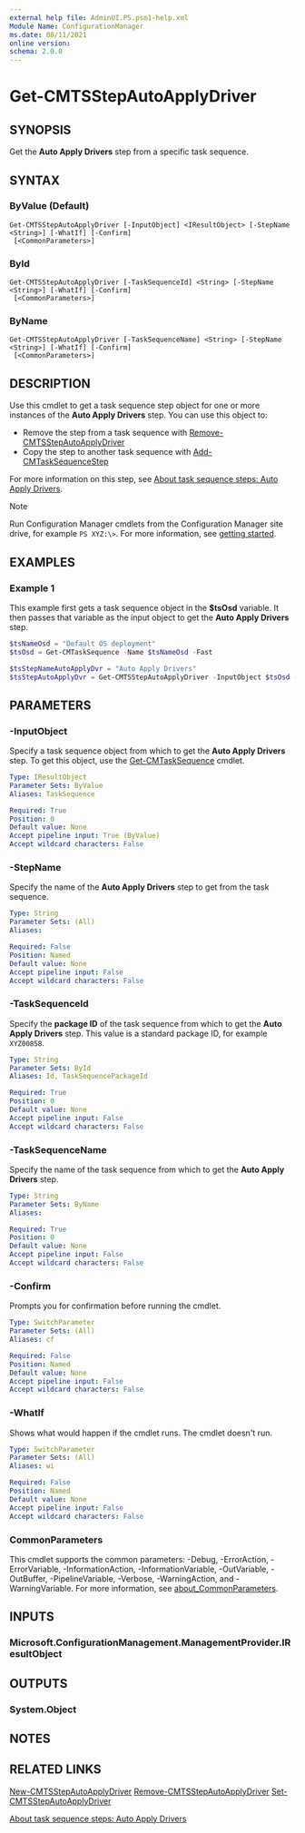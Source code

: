 ```yaml
---
external help file: AdminUI.PS.psm1-help.xml
Module Name: ConfigurationManager
ms.date: 08/11/2021
online version:
schema: 2.0.0
---
```


# Get-CMTSStepAutoApplyDriver

## SYNOPSIS

Get the **Auto Apply Drivers** step from a specific task sequence.

## SYNTAX

### ByValue (Default)
```
Get-CMTSStepAutoApplyDriver [-InputObject] <IResultObject> [-StepName <String>] [-WhatIf] [-Confirm]
 [<CommonParameters>]
```

### ById
```
Get-CMTSStepAutoApplyDriver [-TaskSequenceId] <String> [-StepName <String>] [-WhatIf] [-Confirm]
 [<CommonParameters>]
```

### ByName
```
Get-CMTSStepAutoApplyDriver [-TaskSequenceName] <String> [-StepName <String>] [-WhatIf] [-Confirm]
 [<CommonParameters>]
```

## DESCRIPTION

Use this cmdlet to get a task sequence step object for one or more instances of the **Auto Apply Drivers** step. You can use this object to:

- Remove the step from a task sequence with [Remove-CMTSStepAutoApplyDriver](Remove-CMTSStepAutoApplyDriver.md)
- Copy the step to another task sequence with [Add-CMTaskSequenceStep](Add-CMTaskSequenceStep.md)

For more information on this step, see [About task sequence steps: Auto Apply Drivers](/mem/configmgr/osd/understand/task-sequence-steps#BKMK_AutoApplyDrivers).

> [!NOTE]
> Run Configuration Manager cmdlets from the Configuration Manager site drive, for example `PS XYZ:\>`. For more information, see [getting started](/powershell/sccm/overview).

## EXAMPLES

### Example 1

This example first gets a task sequence object in the **$tsOsd** variable. It then passes that variable as the input object to get the **Auto Apply Drivers** step.

```powershell
$tsNameOsd = "Default OS deployment"
$tsOsd = Get-CMTaskSequence -Name $tsNameOsd -Fast

$tsStepNameAutoApplyDvr = "Auto Apply Drivers"
$tsStepAutoApplyDvr = Get-CMTSStepAutoApplyDriver -InputObject $tsOsd -StepName $tsStepNameAutoApplyDvr
```

## PARAMETERS

### -InputObject

Specify a task sequence object from which to get the **Auto Apply Drivers** step. To get this object, use the [Get-CMTaskSequence](Get-CMTaskSequence.md) cmdlet.

```yaml
Type: IResultObject
Parameter Sets: ByValue
Aliases: TaskSequence

Required: True
Position: 0
Default value: None
Accept pipeline input: True (ByValue)
Accept wildcard characters: False
```

### -StepName

Specify the name of the **Auto Apply Drivers** step to get from the task sequence.

```yaml
Type: String
Parameter Sets: (All)
Aliases:

Required: False
Position: Named
Default value: None
Accept pipeline input: False
Accept wildcard characters: False
```

### -TaskSequenceId

Specify the **package ID** of the task sequence from which to get the **Auto Apply Drivers** step. This value is a standard package ID, for example `XYZ00858`.

```yaml
Type: String
Parameter Sets: ById
Aliases: Id, TaskSequencePackageId

Required: True
Position: 0
Default value: None
Accept pipeline input: False
Accept wildcard characters: False
```

### -TaskSequenceName

Specify the name of the task sequence from which to get the **Auto Apply Drivers** step.

```yaml
Type: String
Parameter Sets: ByName
Aliases:

Required: True
Position: 0
Default value: None
Accept pipeline input: False
Accept wildcard characters: False
```

### -Confirm

Prompts you for confirmation before running the cmdlet.

```yaml
Type: SwitchParameter
Parameter Sets: (All)
Aliases: cf

Required: False
Position: Named
Default value: None
Accept pipeline input: False
Accept wildcard characters: False
```

### -WhatIf

Shows what would happen if the cmdlet runs. The cmdlet doesn't run.

```yaml
Type: SwitchParameter
Parameter Sets: (All)
Aliases: wi

Required: False
Position: Named
Default value: None
Accept pipeline input: False
Accept wildcard characters: False
```

### CommonParameters
This cmdlet supports the common parameters: -Debug, -ErrorAction, -ErrorVariable, -InformationAction, -InformationVariable, -OutVariable, -OutBuffer, -PipelineVariable, -Verbose, -WarningAction, and -WarningVariable. For more information, see [about_CommonParameters](http://go.microsoft.com/fwlink/?LinkID=113216).

## INPUTS

### Microsoft.ConfigurationManagement.ManagementProvider.IResultObject

## OUTPUTS

### System.Object

## NOTES

## RELATED LINKS

[New-CMTSStepAutoApplyDriver](New-CMTSStepAutoApplyDriver.md)
[Remove-CMTSStepAutoApplyDriver](Remove-CMTSStepAutoApplyDriver.md)
[Set-CMTSStepAutoApplyDriver](Set-CMTSStepAutoApplyDriver.md)

[About task sequence steps: Auto Apply Drivers](/mem/configmgr/osd/understand/task-sequence-steps#BKMK_AutoApplyDrivers)
